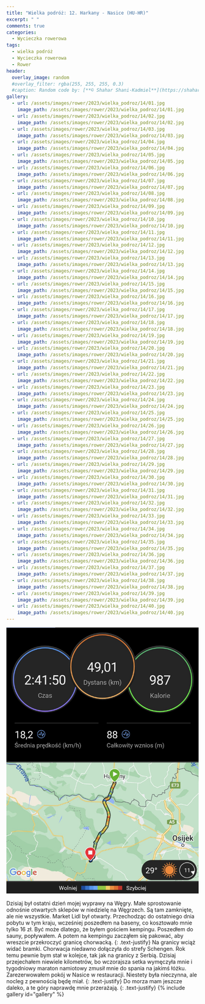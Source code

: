 ```yaml
---
title: "Wielka podróż: 12. Harkany - Nasice (HU-HR)"
excerpt: " "
comments: true
categories:
  - Wycieczka rowerowa
tags:
  - wielka podróż
  - Wycieczka rowerowa
  - Rower
header:
  overlay_image: random
  #overlay_filter: rgba(255, 255, 255, 0.3)
  #caption: Random code by: [**© Shahar Shani-Kadmiel**](https://shaharkadmiel.github.io)"
gallery:
  - url: /assets/images/rower/2023/wielka_podroz/14/01.jpg
    image_path: /assets/images/rower/2023/wielka_podroz/14/01.jpg
  - url: /assets/images/rower/2023/wielka_podroz/14/02.jpg
    image_path: /assets/images/rower/2023/wielka_podroz/14/02.jpg
  - url: /assets/images/rower/2023/wielka_podroz/14/03.jpg
    image_path: /assets/images/rower/2023/wielka_podroz/14/03.jpg
  - url: /assets/images/rower/2023/wielka_podroz/14/04.jpg
    image_path: /assets/images/rower/2023/wielka_podroz/14/04.jpg
  - url: /assets/images/rower/2023/wielka_podroz/14/05.jpg
    image_path: /assets/images/rower/2023/wielka_podroz/14/05.jpg
  - url: /assets/images/rower/2023/wielka_podroz/14/06.jpg
    image_path: /assets/images/rower/2023/wielka_podroz/14/06.jpg
  - url: /assets/images/rower/2023/wielka_podroz/14/07.jpg
    image_path: /assets/images/rower/2023/wielka_podroz/14/07.jpg
  - url: /assets/images/rower/2023/wielka_podroz/14/08.jpg
    image_path: /assets/images/rower/2023/wielka_podroz/14/08.jpg
  - url: /assets/images/rower/2023/wielka_podroz/14/09.jpg
    image_path: /assets/images/rower/2023/wielka_podroz/14/09.jpg
  - url: /assets/images/rower/2023/wielka_podroz/14/10.jpg
    image_path: /assets/images/rower/2023/wielka_podroz/14/10.jpg
  - url: /assets/images/rower/2023/wielka_podroz/14/11.jpg
    image_path: /assets/images/rower/2023/wielka_podroz/14/11.jpg
  - url: /assets/images/rower/2023/wielka_podroz/14/12.jpg
    image_path: /assets/images/rower/2023/wielka_podroz/14/12.jpg
  - url: /assets/images/rower/2023/wielka_podroz/14/13.jpg
    image_path: /assets/images/rower/2023/wielka_podroz/14/13.jpg
  - url: /assets/images/rower/2023/wielka_podroz/14/14.jpg
    image_path: /assets/images/rower/2023/wielka_podroz/14/14.jpg
  - url: /assets/images/rower/2023/wielka_podroz/14/15.jpg
    image_path: /assets/images/rower/2023/wielka_podroz/14/15.jpg
  - url: /assets/images/rower/2023/wielka_podroz/14/16.jpg
    image_path: /assets/images/rower/2023/wielka_podroz/14/16.jpg
  - url: /assets/images/rower/2023/wielka_podroz/14/17.jpg
    image_path: /assets/images/rower/2023/wielka_podroz/14/17.jpg
  - url: /assets/images/rower/2023/wielka_podroz/14/18.jpg
    image_path: /assets/images/rower/2023/wielka_podroz/14/18.jpg
  - url: /assets/images/rower/2023/wielka_podroz/14/19.jpg
    image_path: /assets/images/rower/2023/wielka_podroz/14/19.jpg
  - url: /assets/images/rower/2023/wielka_podroz/14/20.jpg
    image_path: /assets/images/rower/2023/wielka_podroz/14/20.jpg
  - url: /assets/images/rower/2023/wielka_podroz/14/21.jpg
    image_path: /assets/images/rower/2023/wielka_podroz/14/21.jpg
  - url: /assets/images/rower/2023/wielka_podroz/14/22.jpg
    image_path: /assets/images/rower/2023/wielka_podroz/14/22.jpg
  - url: /assets/images/rower/2023/wielka_podroz/14/23.jpg
    image_path: /assets/images/rower/2023/wielka_podroz/14/23.jpg
  - url: /assets/images/rower/2023/wielka_podroz/14/24.jpg
    image_path: /assets/images/rower/2023/wielka_podroz/14/24.jpg
  - url: /assets/images/rower/2023/wielka_podroz/14/25.jpg
    image_path: /assets/images/rower/2023/wielka_podroz/14/25.jpg
  - url: /assets/images/rower/2023/wielka_podroz/14/26.jpg
    image_path: /assets/images/rower/2023/wielka_podroz/14/26.jpg
  - url: /assets/images/rower/2023/wielka_podroz/14/27.jpg
    image_path: /assets/images/rower/2023/wielka_podroz/14/27.jpg
  - url: /assets/images/rower/2023/wielka_podroz/14/28.jpg
    image_path: /assets/images/rower/2023/wielka_podroz/14/28.jpg
  - url: /assets/images/rower/2023/wielka_podroz/14/29.jpg
    image_path: /assets/images/rower/2023/wielka_podroz/14/29.jpg
  - url: /assets/images/rower/2023/wielka_podroz/14/30.jpg
    image_path: /assets/images/rower/2023/wielka_podroz/14/30.jpg
  - url: /assets/images/rower/2023/wielka_podroz/14/31.jpg
    image_path: /assets/images/rower/2023/wielka_podroz/14/31.jpg
  - url: /assets/images/rower/2023/wielka_podroz/14/32.jpg
    image_path: /assets/images/rower/2023/wielka_podroz/14/32.jpg
  - url: /assets/images/rower/2023/wielka_podroz/14/33.jpg
    image_path: /assets/images/rower/2023/wielka_podroz/14/33.jpg
  - url: /assets/images/rower/2023/wielka_podroz/14/34.jpg
    image_path: /assets/images/rower/2023/wielka_podroz/14/34.jpg
  - url: /assets/images/rower/2023/wielka_podroz/14/35.jpg
    image_path: /assets/images/rower/2023/wielka_podroz/14/35.jpg
  - url: /assets/images/rower/2023/wielka_podroz/14/36.jpg
    image_path: /assets/images/rower/2023/wielka_podroz/14/36.jpg
  - url: /assets/images/rower/2023/wielka_podroz/14/37.jpg
    image_path: /assets/images/rower/2023/wielka_podroz/14/37.jpg
  - url: /assets/images/rower/2023/wielka_podroz/14/38.jpg
    image_path: /assets/images/rower/2023/wielka_podroz/14/38.jpg
  - url: /assets/images/rower/2023/wielka_podroz/14/39.jpg
    image_path: /assets/images/rower/2023/wielka_podroz/14/39.jpg
  - url: /assets/images/rower/2023/wielka_podroz/14/40.jpg
    image_path: /assets/images/rower/2023/wielka_podroz/14/40.jpg
---
```

[![mapka](/assets/images/rower/2023/wielka_podroz/14/mapka.png)](https://connect.garmin.com/modern/activity/11787205889)

Dzisiaj był ostatni dzień mojej wyprawy na Węgry. Małe sprostowanie odnośnie otwartych sklepów w niedzielę na Węgrzech. Są tam zamknięte, ale nie wszystkie. Market Lidl był otwarty. Przechodząc do ostatniego dnia pobytu w tym kraju, wcześniej poszedłem na baseny, co kosztowało mnie tylko 16 zł. Być może dlatego, że byłem gościem kempingu. Poszedłem do sauny, popływałem. A potem na kempingu zacząłem się pakować, aby wreszcie przekroczyć granicę chorwacką.
{: .text-justify}
Na granicy wciąż widać bramki. Chorwacja niedawno dołączyła do strefy Schengen. Rok temu pewnie bym stał w kolejce, tak jak na granicy z Serbią. Dzisiaj przejechałem niewiele kilometrów, bo wczorajsza setka wymęczyła mnie i tygodniowy maraton namiotowy zmusił mnie do spania na jakimś łóżku. Zarezerwowałem pokój w Nasice w restauracji. Niestety była nieczynna, ale nocleg z pewnością będę miał. 
{: .text-justify}
Do morza mam jeszcze daleko, a te góry naprawdę mnie przerażają.
{: .text-justify}
{% include gallery id="gallery" %}
